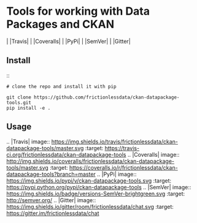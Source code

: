 Tools for working with Data Packages and CKAN
=============================================

| |Travis|
| |Coveralls|
| |PyPi|
| |SemVer|
| |Gitter|

Install
-------

::

    # clone the repo and install it with pip

    git clone https://github.com/frictionlessdata/ckan-datapackage-tools.git
    pip install -e .

Usage
-----

.. |Travis| image:: https://img.shields.io/travis/frictionlessdata/ckan-datapackage-tools/master.svg
   :target: https://travis-ci.org/frictionlessdata/ckan-datapackage-tools
.. |Coveralls| image:: http://img.shields.io/coveralls/frictionlessdata/ckan-datapackage-tools/master.svg
   :target: https://coveralls.io/r/frictionlessdata/ckan-datapackage-tools?branch=master
.. |PyPi| image:: https://img.shields.io/pypi/v/ckan-datapackage-tools.svg
   :target: https://pypi.python.org/pypi/ckan-datapackage-tools
.. |SemVer| image:: https://img.shields.io/badge/versions-SemVer-brightgreen.svg
   :target: http://semver.org/
.. |Gitter| image:: https://img.shields.io/gitter/room/frictionlessdata/chat.svg
   :target: https://gitter.im/frictionlessdata/chat
